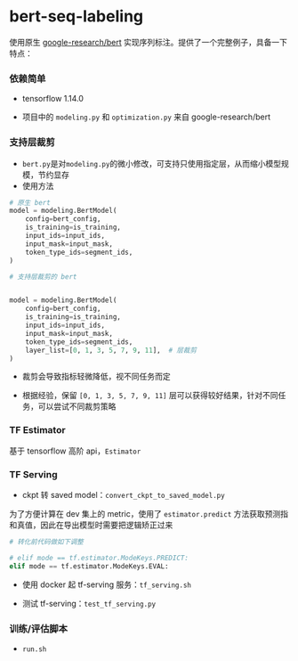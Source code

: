# bert-seq-labeling

使用原生 [google-research/bert](https://github.com/google-research/bert) 实现序列标注。提供了一个完整例子，具备一下特点：

### 依赖简单

- tensorflow 1.14.0

- 项目中的 `modeling.py` 和 `optimization.py` 来自 google-research/bert

### 支持层裁剪

- `bert.py`是对`modeling.py`的微小修改，可支持只使用指定层，从而缩小模型规模，节约显存
- 使用方法

```python
# 原生 bert
model = modeling.BertModel(
    config=bert_config,
    is_training=is_training,
    input_ids=input_ids,
    input_mask=input_mask,
    token_type_ids=segment_ids,
)

# 支持层裁剪的 bert


model = modeling.BertModel(
    config=bert_config,
    is_training=is_training,
    input_ids=input_ids,
    input_mask=input_mask,
    token_type_ids=segment_ids,
    layer_list=[0, 1, 3, 5, 7, 9, 11],  # 层裁剪
)
```

- 裁剪会导致指标轻微降低，视不同任务而定

- 根据经验，保留 `[0, 1, 3, 5, 7, 9, 11]` 层可以获得较好结果，针对不同任务，可以尝试不同裁剪策略

### TF Estimator

基于 tensorflow 高阶 api，`Estimator`

### TF Serving

- ckpt 转 saved model：`convert_ckpt_to_saved_model.py`

为了方便计算在 dev 集上的 metric，使用了 `estimator.predict` 方法获取预测指和真值，因此在导出模型时需要把逻辑矫正过来

```python
# 转化前代码做如下调整

# elif mode == tf.estimator.ModeKeys.PREDICT:
elif mode == tf.estimator.ModeKeys.EVAL:
```


- 使用 docker 起 tf-serving 服务：`tf_serving.sh`

- 测试 tf-serving：`test_tf_serving.py`

### 训练/评估脚本

- `run.sh`
